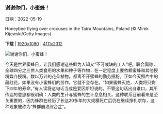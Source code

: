 ### 谢谢你们，小蜜蜂！

日期：2022-05-19

Honeybee flying over crocuses in the Tatra Mountains, Poland (© Mirek Kijewski/Getty Images)

**下载**  |  [1920x1080](https://cn.bing.com/th?id=OHR.ApisMellifera_ZH-CN8078623367_1920x1080.jpg)  |  [4111x2312](https://cn.bing.com/th?id=OHR.ApisMellifera_ZH-CN8078623367_UHD.jpg)

![谢谢你们，小蜜蜂！](https://cn.bing.com/th?id=OHR.ApisMellifera_ZH-CN8078623367_1920x1080.jpg "Honeybee flying over crocuses in the Tatra Mountains, Poland (© Mirek Kijewski/Getty Images)")

今天是世界蜜蜂日，让我们感谢这些鲜为人知又“不可或缺的工人”吧。联合国称，全球四分之三供人类食用的水果和种子等作物，在一定程度上要依赖蜜蜂和其他授粉媒介授粉。数以万计的花朵植物，都离不开蜜蜂的勤劳授粉。正如今天照片中的藏红花，如果没有小蜜蜂们的劳作，它就不会存在。“如果蜜蜂灭绝，人类将只剩下四年的寿命。”有人误将这句话当成是爱因斯坦说的。不管这句话出自谁口，其所传达的意思都很明确：人类的生计与蜜蜂的生计息息相关。这种联系目前看来是至关重要的，因为蜂群在经历了长达20多年的大规模死亡后仍在继续挣扎求存，这种现象被称为“蜂群崩溃综合症”。
